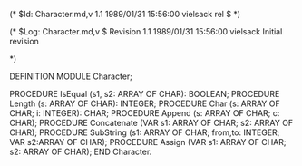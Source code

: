 (* $Id: Character.md,v 1.1 1989/01/31 15:56:00 vielsack rel $ *)

(* $Log: Character.md,v $
Revision 1.1  1989/01/31  15:56:00  vielsack
Initial revision

 *)

DEFINITION MODULE Character;

PROCEDURE IsEqual (s1, s2: ARRAY OF CHAR): BOOLEAN;
PROCEDURE Length (s: ARRAY OF CHAR): INTEGER;
PROCEDURE Char	(s: ARRAY OF CHAR; i: INTEGER): CHAR;
PROCEDURE Append (s: ARRAY OF CHAR; c: CHAR);
PROCEDURE Concatenate (VAR s1: ARRAY OF CHAR; s2: ARRAY OF CHAR);
PROCEDURE SubString (s1: ARRAY OF CHAR; from,to: INTEGER; VAR s2:ARRAY OF CHAR);
PROCEDURE Assign (VAR s1: ARRAY OF CHAR; s2: ARRAY OF CHAR);
END Character.
